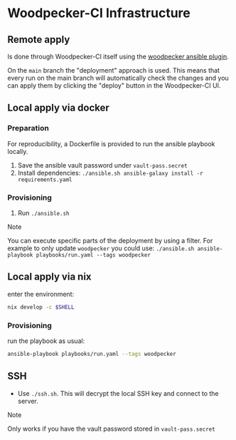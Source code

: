 # Woodpecker-CI Infrastructure

## Remote apply

Is done through Woodpecker-CI itself using the [woodpecker ansible plugin](https://codeberg.org/woodpecker-plugins/ansible).

On the `main` branch the "deployment" approach is used. This means that every run on the main branch will automatically check the changes and you can apply them by clicking the "deploy" button in the Woodpecker-CI UI.

## Local apply via docker

### Preparation

For reproducibility, a Dockerfile is provided to run the ansible playbook locally.

1. Save the ansible vault password under `vault-pass.secret`
2. Install dependencies: `./ansible.sh ansible-galaxy install -r requirements.yaml`

### Provisioning

1. Run `./ansible.sh`

> [!NOTE]
> You can execute specific parts of the deployment by using a filter.
> For example to only update `woodpecker` you could use: `./ansible.sh ansible-playbook playbooks/run.yaml --tags woodpecker`

## Local apply via nix

enter the environment:

```sh
nix develop -c $SHELL
```

<!-- markdownlint-disable MD024 -->

### Provisioning

run the playbook as usual:

```sh
ansible-playbook playbooks/run.yaml --tags woodpecker
```

<!-- markdownlint-enable MD024 -->

## SSH

- Use `./ssh.sh`. This will decrypt the local SSH key and connect to the server.

> [!NOTE]
> Only works if you have the vault password stored in `vault-pass.secret`
